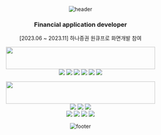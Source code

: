 <div align="center">

![header](https://capsule-render.vercel.app/api?type=waving&color=gradient&height=100&section=header&text=Nice%20to%20meet%20you!%20👋&fontSize=30&animation=twinkling&fontColor=ffffff&textBg=true)

<h3>Financial application developer<br></h3>

[2023.06 ~ 2023.11] 하나증권 원큐프로 화면개발 참여

<p>
<img src="https://img.shields.io/badge/Android Stacks 🚀-white?style=for-the-badge&logo=Android&logoColor=3DDC84" width="400" height="60"/>
<br>

<img src="https://img.shields.io/badge/Android Studio-dodgerblue?style=flat-square&logo=Android Studio&logoColor=3DDC84"/>
<img src="https://img.shields.io/badge/Kotlin-snow?style=flat-square&logo=Kotlin&logoColor=7F52FF"/>
<img src="https://img.shields.io/badge/Java-5382A1?style=flat-square&logo=Joplin&logoColor=DB912E"/>
<img src="https://img.shields.io/badge/Lua-2C2D72?style=flat-square&logo=Lua&logoColor=white"/>
<img src="https://img.shields.io/badge/Firebase-darkslategray?style=flat-square&logo=Firebase&logoColor=yellow"/>
<img src="https://img.shields.io/badge/SQLite-skyblue?style=flat-square&logo=SQLite&logoColor=003B57"/>
</p>

<p>
<img src="https://img.shields.io/badge/ETC Stacks & Tools 🛠️-white?style=for-the-badge&logo=BookStack&logoColor=red" width="400" height="60"/>
<br>

<img src="https://img.shields.io/badge/HTML5 & CSS-ivory?style=flat-square&logo=HTML5&logoColor=E34F26"/> 
<img src="https://img.shields.io/badge/MySQL-deepskyblue?style=flat-square&logo=MySQL&logoColor=4479A1"/>
<img src="https://img.shields.io/badge/Git-ivory?style=flat-square&logo=Git&logoColor=F05032"/>
<br>
<img src="https://img.shields.io/badge/VSC-black?style=flat-square&logo=Visual Studio Code&logoColor=007ACC"/>
<img src="https://img.shields.io/badge/Sketch-cyan?style=flat-square&logo=Arduino&logoColor=529196"/>
<img src="https://img.shields.io/badge/PhotoShop-darkslategray?style=flat-square&logo=Adobe Photoshop&logoColor=31A8FF"/> <img src="https://img.shields.io/badge/Vegas Pro-black?style=flat-square&logo=V&logoColor=FFFFFF"/>
</p>

![footer](https://capsule-render.vercel.app/api?type=waving&color=gradient&height=100&section=footer&text=%20&fontSize=30)

</div>
